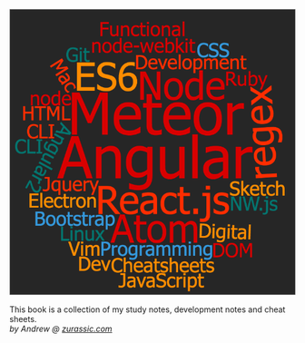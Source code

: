 ![](/img/dev-wordcloud.png)

This book is a collection of my study notes, development notes and cheat sheets.  
_by Andrew @ [zurassic.com](http://zurassic.com)_
